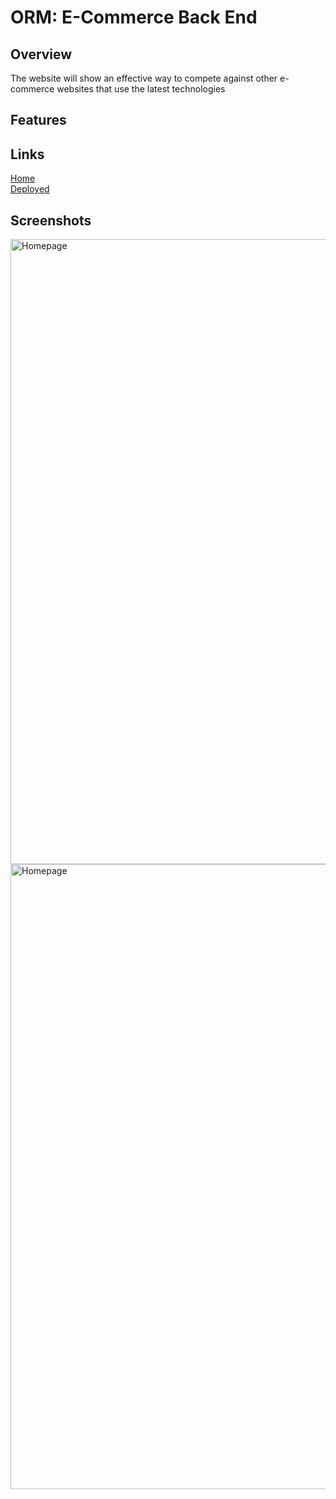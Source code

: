 # ORM: E-Commerce Back End

## Overview
The website will show an effective way to compete against other e-commerce websites that use the latest technologies

## Features

## Links
[Home](https://github.com/san1718/mc13_ORM-E-Commerce_Back_End)
<br />
[Deployed]()
## Screenshots
<img width="1000" alt="Homepage" src="">
<img width="1000" alt="Homepage" src="">
